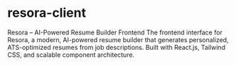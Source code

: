 # resora-client
Resora – AI-Powered Resume Builder Frontend The frontend interface for Resora, a modern, AI-powered resume builder that generates personalized, ATS-optimized resumes from job descriptions. Built with React.js, Tailwind CSS, and scalable component architecture.
